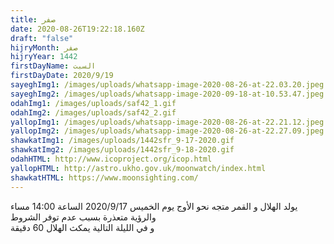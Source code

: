```yaml
---
title: صفر
date: 2020-08-26T19:22:18.160Z
draft: "false"
hijryMonth: صفر
hijryYear: 1442
firstDayName: السبت
firstDayDate: 2020/9/19
sayeghImg1: /images/uploads/whatsapp-image-2020-08-26-at-22.03.20.jpeg
sayeghImg2: /images/uploads/whatsapp-image-2020-09-18-at-10.53.47.jpeg
odahImg1: /images/uploads/saf42_1.gif
odahImg2: /images/uploads/saf42_2.gif
yallopImg1: /images/uploads/whatsapp-image-2020-08-26-at-22.21.12.jpeg
yallopImg2: /images/uploads/whatsapp-image-2020-08-26-at-22.27.09.jpeg
shawkatImg1: /images/uploads/1442sfr_9-17-2020.gif
shawkatImg2: /images/uploads/1442sfr_9-18-2020.gif
odahHTML: http://www.icoproject.org/icop.html
yallopHTML: http://astro.ukho.gov.uk/moonwatch/index.html
shawkatHTML: https://www.moonsighting.com/
---
```

يولد الهلال و القمر متجه نحو الأوج يوم الخميس 2020/9/17 الساعة 14:00 مساء والرؤية متعذرة بسبب عدم توفر الشروط\
و في الليلة التالية يمكث الهلال 60 دقيقة